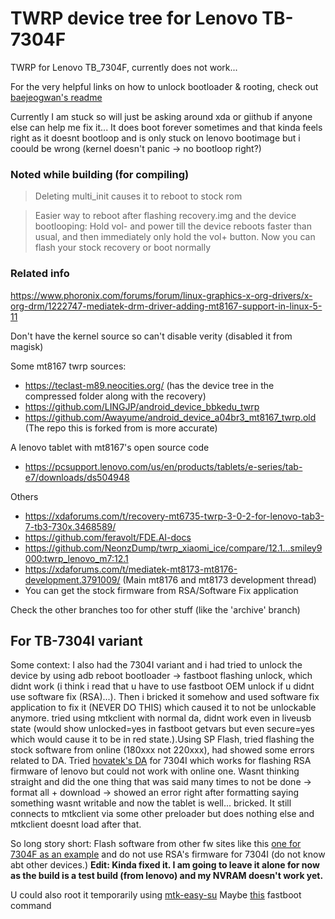# TWRP device tree for Lenovo TB-7304F

TWRP for Lenovo TB_7304F, currently does not work...

For the very helpful links on how to unlock bootloader & rooting, check out [baejeogwan's readme](https://github.com/baejeongwan/twrp_device_lenovo_tb7304f)


Currently I am stuck so will just be asking around xda or giithub if anyone else can help me fix it... It does boot forever sometimes and that kinda feels right as it doesnt bootloop and is only stuck on lenovo bootimage but i coould be wrong (kernel doesn't panic -> no bootloop right?)


### Noted while building (for compiling)

> Deleting multi_init causes it to reboot to stock rom

> Easier way to reboot after flashing recovery.img and the device bootlooping: Hold vol- and power till the device reboots faster than usual, and then immediately only hold the vol+ button. Now you can flash your stock recovery or boot normally


### Related info 

https://www.phoronix.com/forums/forum/linux-graphics-x-org-drivers/x-org-drm/1222747-mediatek-drm-driver-adding-mt8167-support-in-linux-5-11

Don't have the kernel source so can't disable verity (disabled it from magisk)

Some mt8167 twrp sources:
- https://teclast-m89.neocities.org/ (has the device tree in the compressed folder along with the recovery)
- https://github.com/LINGJP/android_device_bbkedu_twrp
- https://github.com/Awayume/android_device_a04br3_mt8167_twrp.old (The repo this is forked from is more accurate)

A lenovo tablet with mt8167's open source code
- https://pcsupport.lenovo.com/us/en/products/tablets/e-series/tab-e7/downloads/ds504948

Others
- https://xdaforums.com/t/recovery-mt6735-twrp-3-0-2-for-lenovo-tab3-7-tb3-730x.3468589/
- https://github.com/feravolt/FDE.AI-docs
- https://github.com/NeonzDump/twrp_xiaomi_ice/compare/12.1...smiley9000:twrp_lenovo_m7:12.1
- https://xdaforums.com/t/mediatek-mt8173-mt8176-development.3791009/ (Main mt8176 and mt8173 development thread)
- You can get the stock firmware from RSA/Software Fix application

Check the other branches too for other stuff (like the 'archive' branch)



## For TB-7304I variant 

Some context: I also had the 7304I variant and i had tried to unlock the device by using adb reboot bootloader -> fastboot flashing unlock, which didnt work (i think i read that u have to use fastboot OEM unlock if u didnt use software fix (RSA)...). Then i bricked it somehow and used software fix application to fix it (NEVER DO THIS) which caused it to not be unlockable anymore. tried using mtkclient with normal da, didnt work even in liveusb state (would show unlocked=yes in fastboot getvars but even secure=yes which would cause it to be in red state.).Using SP Flash, tried flashing the stock software from online (180xxx not 220xxx), had showed some errors related to DA. Tried [hovatek's DA](https://www.hovatek.com/forum/thread-23383.html) for 7304I which works for flashing RSA firmware of lenovo but could not work with online one. Wasnt thinking straight and did the one thing that was said many times to not be done -> format all + download -> showed an error right after formatting saying something wasnt writable and now the tablet is well... bricked. It still connects to mtkclient via some other preloader but does nothing else and mtkclient doesnt load after that.

So long story short: Flash software from other fw sites like this [one for 7304F as an example](https://firmwareos.com/lenovo-tab-7-essential-tb-7304f) and do not use RSA's firmware for 7304I (do not know abt other devices.)
**Edit: Kinda fixed it. I am going to leave it alone for now as the build is a test build (from lenovo) and my NVRAM doesn't work yet.**

U could also root it temporarily using [mtk-easy-su](https://github.com/JunioJsv/mtk-easy-su)
Maybe [this](https://github.com/bkerler/mtkclient/issues/785) fastboot command
